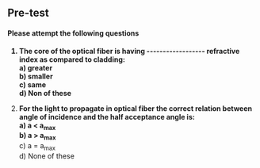 ## <b> Pre-test
#### Please attempt the following questions

1) The core of the optical fiber is having ------------------ refractive index as compared to cladding:<br>
<b>a) greater <br></b>
b) smaller<br>
c) same<br>
d) Non of these <br>

2) For the light to propagate in optical fiber the correct relation between angle of incidence and the half acceptance angle is:<br>
a) a < a<sub>max</sub><br>
b) a > a<sub>max</sub><br></b>
c)  a = a<sub>max</sub><br>
d) None of these<br>


